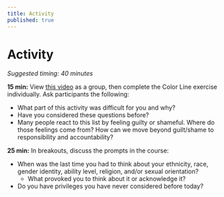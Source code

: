 ```yaml
---
title: Activity
published: true
---
```


# Activity
_Suggested timing: 40 minutes_

**15 min:** View [this video](https://www.youtube.com/watch?v=7kfi3NKlQaU) as a group, then complete the Color Line exercise individually. Ask participants the following:
* What part of this activity was difficult for you and why? 
* Have you considered these questions before?
* Many people react to this list by feeling guilty or shameful. Where do those feelings come from? How can we move beyond guilt/shame to responsibility and accountability? 


**25 min:** In breakouts, discuss the prompts in the course: 
* When was the last time you had to think about your ethnicity, race, gender identity, ability level, religion, and/or sexual orientation?
  * What provoked you to think about it or acknowledge it?
* Do you have privileges you have never considered before today?
